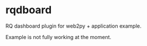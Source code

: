 rqdboard
========

RQ dashboard plugin for web2py + application example.

Example is not fully working at the moment.
